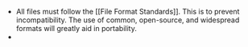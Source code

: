 
* All files must follow the [[File Format Standards]]. This is to prevent incompatibility. The use of common, open-source, and widespread formats will greatly aid in portability.
* 